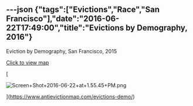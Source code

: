 ---json
{"tags":["Evictions","Race","San Francisco"],"date":"2016-06-22T17:49:00","title":"Evictions by Demography, 2016"}
---

Eviction by Demography, San Francisco, 2015

[Click to view map](https://www.antievictionmap.com/evictions-demo/)

[

![Screen+Shot+2016-06-22+at+1.55.45+PM.png](https://images.squarespace-cdn.com/content/v1/52b7d7a6e4b0b3e376ac8ea2/1514054967072-QKDOZWXNV9ER613QHOA9/ke17ZwdGBToddI8pDm48kLAdXEJdI0LsGLLIkyn6Mn4UqsxRUqqbr1mOJYKfIPR7LoDQ9mXPOjoJoqy81S2I8N_N4V1vUb5AoIIIbLZhVYxCRW4BPu10St3TBAUQYVKcYgvjVd_hixZ6Sq8P3uxF7XKZmC8VSoiAgtbbFK-yGCj-B7XXHd-XIJgjI-eDCFH1/Screen%2BShot%2B2016-06-22%2Bat%2B1.55.45%2BPM.png)

](https://www.antievictionmap.com/evictions-demo/)